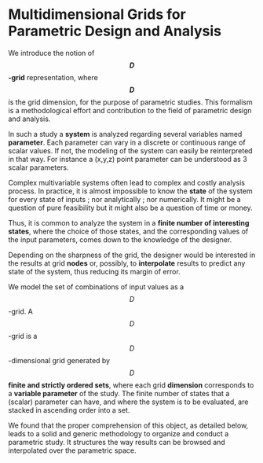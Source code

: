 
# Multidimensional Grids for Parametric Design and Analysis

We introduce the notion of **$$D$$-grid** representation, where **$$D$$** is the grid dimension, for the purpose of parametric studies. This formalism is a methodological effort and contribution to the field of parametric design and analysis.

In such a study a **system** is analyzed regarding several variables named **parameter**. Each parameter can vary in a discrete  or continuous range of scalar values. If not, the modeling of the system can easily be reinterpreted in that way. For instance a (x,y,z) point parameter can be understood as 3 scalar parameters.

Complex multivariable systems often lead to complex and costly analysis process. In practice, it is almost impossible to know the **state** of the system for every state of inputs ; nor analytically ; nor numerically. It might be a question of pure feasibility but it might also be a question of time or money.

Thus, it is common to analyze the system in a **finite number of interesting states**, where the choice of those states, and the corresponding values of the input parameters, comes down to the knowledge of the designer.

Depending on the sharpness of the grid, the designer would be interested in the results at grid **nodes** or, possibly, to **interpolate** results to predict any state of the system, thus reducing its margin of error.

We model the set of combinations of input values as a $$D$$-grid. A $$D$$-grid is a $$D$$-dimensional grid generated by $$D$$ **finite and strictly ordered sets**, where each grid **dimension** corresponds to a **variable parameter** of the study. The finite number of states that a (scalar) parameter can have, and where the system is to be evaluated, are stacked in ascending order into a set.

We found that the proper comprehension of this object, as detailed below, leads to a solid and generic methodology to organize and conduct a parametric study. It structures the way results can be browsed and interpolated over the parametric space.
